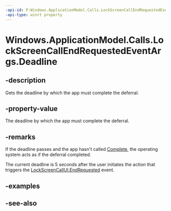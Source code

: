 ```yaml
---
-api-id: P:Windows.ApplicationModel.Calls.LockScreenCallEndRequestedEventArgs.Deadline
-api-type: winrt property
---
```


<!-- Property syntax
public Windows.Foundation.DateTime Deadline { get; }
-->

# Windows.ApplicationModel.Calls.LockScreenCallEndRequestedEventArgs.Deadline

## -description
Gets the deadline by which the app must complete the deferral.

## -property-value
The deadline by which the app must complete the deferral.

## -remarks
If the deadline passes and the app hasn't called [Complete](lockscreencallendcalldeferral_complete.md), the operating system acts as if the deferral completed.

The current deadline is 5 seconds after the user initiates the action that triggers the [LockScreenCallUI.EndRequested](lockscreencallui_endrequested.md) event.

## -examples

## -see-also
